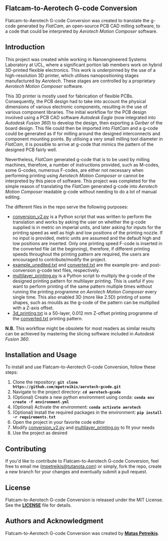 ## **Flatcam-to-Aerotech G-code Conversion**

Flatcam-to-Aerotech G-code Conversion was created to translate the g-code generated by _FlatCam_, an open-source PCB CAD milling software, to a code that could be interpreted by _Aerotech Motion Composer_ software.

## **Introduction**

This project was created while working in Nanoengineered Systems Laboratory at UCL, where a significant portion lab members work on hybrid 3D-printed flexible electronics. This work is underpinned by the use of a high-resolution 3D printer, which utilises nanopositioning stages manufactured by _Aerotech_. These stages are controlled by a proprietary _Aerotech Motion Composer_ software.

This 3D printer is mostly used for fabrication of flexible PCBs. Consequently, the PCB design had to take into account the physical dimensions of various electronic components, resulting in the use of various component libraries. The initial workflow for the PCB design involved using a PCB CAD software _Autodesk Eagle_ (now integrated into _Autodesk Fusion 360_) to develop the design, then exporting a _Gerber_ of the board design. This file could then be imported into _FlatCam_ and a g-code could be generated as if for milling around the designed interconnects and component mounting points. By utilising a very small milling tool diameter in _FlatCam_, it is possible to arrive at g-code that mimics the pattern of the designed PCB fairly well. 

Nevertheless, _FlatCam_ generated g-code that is to be used by milling machines, therefore, a number of instructions provided, such as M-codes, some G-codes, numerous F-codes, are either not necessary when performing printing using _Aerotech Motion Composer_ or cannot be interpreted by this piece of software. This project was completed for the simple reason of translating the _FlatCam_ generated g-code into _Aerotech Motion Composer_ readable g-code without needing to do a lot of manual editing.

The different files in the repo serve the following purposes:

- [conversion_v2.py](conversion_v2.py) is a Python script that was written to perform the translation and works by asking the user on whether the g-code supplied is in metric on imperial units, and later asking for inputs for the printing speed as well as high and low positions of the printing nozzle. If no input is provided, metric units are assumed and the default high and low positions are inserted. Only one printing speed F-code is inserted in the converted file (at the beginning), therefore, if different printing speeds throughout the printing pattern are required, the users are encouraged to contribute/modify the project.
- [example_unedited.txt](example_unedited.txt) and [converted.txt](converted.txt) are the example pre- and post-conversion g-code text files, respectively.
- [multilayer_printing.py](multilayer_printing.py) is a Python script to multiply the g-code of the designed printing pattern for multilayer printing. This is useful if you want to perform printing of the same pattern multiple times without running the printing programme on _Aerotech Motion Composer_ every single time. This also enabled 3D (more like 2.5D) printing of some shapes, such as moulds as the g-code of the pattern can be multiplied with a Z-axis offset.
- [3d_printing.txt](3d_printing.txt) is a 50-layer, 0.012 mm Z-offset printing programme of the [converted.txt](converted.txt) printing pattern.

__N.B.__ This workflow might be obsolete for most readers as similar results can be achieved by mastering the slicing software included in _Autodesk Fusion 360_.


## **Installation and Usage**

To install and use Flatcam-to-Aerotech G-code Conversion, follow these steps:

1. Clone the repository: **`git clone https://github.com/mpetreikis/aerotech-gcode.git`**
2. Navigate to the project directory: **`cd aerotech-gcode`**
3. (Optional) Create a new python environment using conda: **`conda env create -f environment.yml`**
4. (Optional) Activate the environment: **`conda activate aerotech`**
5. (Optional) Install the required packages in the environment: **`pip install -r requirements.txt`**
6. Open the project in your favorite code editor
7. Modify [conversion_v2.py](conversion_v2.py) and [multilayer_printing.py](multilayer_printing.py) to fit your needs
8. Use the project as desired

## **Contributing**

If you'd like to contribute to Flatcam-to-Aerotech G-code Conversion, feel free to email me (mpetreikis@tutanota.com) or simply, fork the repo, create a new branch for your changes and eventually submit a pull request.

## **License**

Flatcam-to-Aerotech G-code Conversion is released under the MIT License. See the **[LICENSE](LICENSE)** file for details.

## **Authors and Acknowledgment**

Flatcam-to-Aerotech G-code Conversion was created by **[Matas Petreikis](https://github.com/mpetreikis)**.
